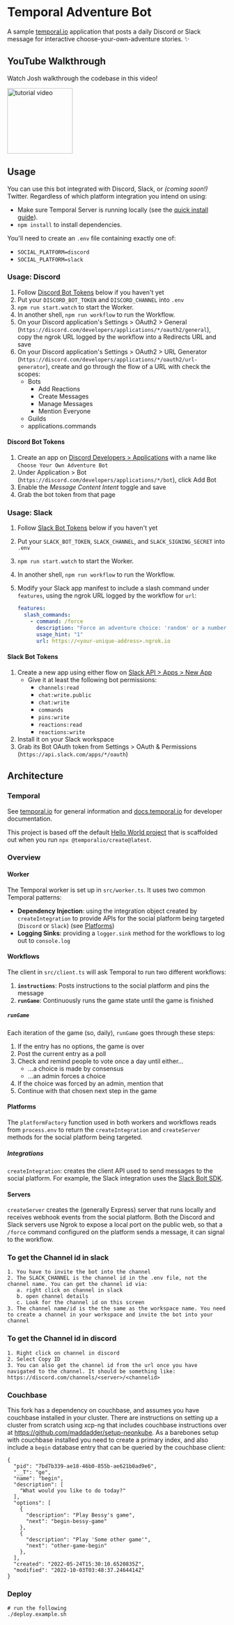 # Temporal Adventure Bot

A sample [temporal.io](https://temporal.io) application that posts a daily Discord or Slack message for interactive choose-your-own-adventure stories. ✨

## YouTube Walkthrough

Watch Josh walkthrough the codebase in this video!

<a href="https://youtu.be/hGIhc6m2keQ">
   <img height=150 src="https://i9.ytimg.com/vi/hGIhc6m2keQ/mq3.jpg?sqp=CIi-8Y4G&rs=AOn4CLCuw9EjW5qXKG_1Kd_Whkr_QsZsnw" alt="tutorial video">
</a>

## Usage

You can use this bot integrated with Discord, Slack, or _(coming soon!)_ Twitter.
Regardless of which platform integration you intend on using:

- Make sure Temporal Server is running locally (see the [quick install guide](https://docs.temporal.io/docs/server/quick-install)).
- `npm install` to install dependencies.

You'll need to create an `.env` file containing exactly one of:

- `SOCIAL_PLATFORM=discord`
- `SOCIAL_PLATFORM=slack`

### Usage: Discord

1. Follow [Discord Bot Tokens](#discord-bot-tokens) below if you haven't yet
1. Put your `DISCORD_BOT_TOKEN` and `DISCORD_CHANNEL` into `.env`
1. `npm run start.watch` to start the Worker.
1. In another shell, `npm run workflow` to run the Workflow.
1. On your Discord application's Settings > OAuth2 > General (`https://discord.com/developers/applications/*/oauth2/general`), copy the ngrok URL logged by the workflow into a Redirects URL and save
1. On your Discord application's Settings > OAuth2 > URL Generator (`https://discord.com/developers/applications/*/oauth2/url-generator`), create and go through the flow of a URL with check the scopes:
   - Bots
     - Add Reactions
     - Create Messages
     - Manage Messages
     - Mention Everyone
   - Guilds
   - applications.commands

#### Discord Bot Tokens

1. Create an app on [Discord Developers > Applications](https://discord.com/developers/applications) with a name like `Choose Your Own Adventure Bot`
1. Under Application > Bot (`https://discord.com/developers/applications/*/bot`), click Add Bot
1. Enable the _Message Content Intent_ toggle and save
1. Grab the bot token from that page

### Usage: Slack

1. Follow [Slack Bot Tokens](#slack-bot-tokens) below if you haven't yet
1. Put your `SLACK_BOT_TOKEN`, `SLACK_CHANNEL`, and `SLACK_SIGNING_SECRET` into `.env`
1. `npm run start.watch` to start the Worker.
1. In another shell, `npm run workflow` to run the Workflow.
1. Modify your Slack app manifest to include a slash command under `features`, using the ngrok URL logged by the workflow for `url`:

   ```yml
   features:
     slash_commands:
       - command: /force
         description: "Force an adventure choice: 'random' or a number for an option."
         usage_hint: "1"
         url: https://<your-unique-address>.ngrok.io
   ```

#### Slack Bot Tokens

1. Create a new app using either flow on [Slack API > Apps > New App](https://api.slack.com/apps?new_app)
   - Give it at least the following bot permissions:
     - `channels:read`
     - `chat:write.public`
     - `chat:write`
     - `commands`
     - `pins:write`
     - `reactions:read`
     - `reactions:write`
1. Install it on your Slack workspace
1. Grab its Bot OAuth token from Settings > OAuth & Permissions (`https://api.slack.com/apps/*/oauth`)

## Architecture

### Temporal

See [temporal.io](https://temporal.io) for general information and [docs.temporal.io](https://docs.temporal.io) for developer documentation.

This project is based off the default [Hello World project](https://docs.temporal.io/docs/typescript/hello-world/) that is scaffolded out when you run `npx @temporalio/create@latest`.

### Overview

#### Worker

The Temporal worker is set up in `src/worker.ts`.
It uses two common Temporal patterns:

- **Dependency Injection**: using the integration object created by `createIntegration` to provide APIs for the social platform being targeted (`Discord` or `Slack`) (see [Platforms](#platforms))
- **Logging Sinks**: providing a `logger.sink` method for the workflows to log out to `console.log`

#### Workflows

The client in `src/client.ts` will ask Temporal to run two different workflows:

1. **`instructions`**: Posts instructions to the social platform and pins the message
2. **`runGame`**: Continuously runs the game state until the game is finished

##### `runGame`

Each iteration of the game (so, daily), `runGame` goes through these steps:

1. If the entry has no options, the game is over
2. Post the current entry as a poll
3. Check and remind people to vote once a day until either...
   - ...a choice is made by consensus
   - ...an admin forces a choice
4. If the choice was forced by an admin, mention that
5. Continue with that chosen next step in the game

#### Platforms

The `platformFactory` function used in both workers and workflows reads from `process.env` to return the `createIntegration` and `createServer` methods for the social platform being targeted.

##### Integrations

`createIntegration`: creates the client API used to send messages to the social platform.
For example, the Slack integration uses the [Slack Bolt SDK](https://slack.dev/bolt-js).

#### Servers

`createServer` creates the (generally Express) server that runs locally and receives webhook events from the social platform.
Both the Discord and Slack servers use Ngrok to expose a local port on the public web, so that a `/force` command configured on the platform sends a message, it can signal to the workflow.

### To get the Channel id in slack
```
1. You have to invite the bot into the channel
2. The SLACK_CHANNEL is the channel id in the .env file, not the channel name. You can get the channel id via:
   a. right click on channel in slack
   b. open channel details
   c. Look for the channel id on this screen
3. The channel name/id is the the same as the workspace name. You need to create a channel in your workspace and invite the bot into your channel 
```

### To get the Channel id in discord
```
1. Right click on channel in discord
2. Select Copy ID
3. You can also get the channel id from the url once you have navigated to the channel. It should be something like: https://discord.com/channels/<server>/<channelid>
```

### Couchbase
This fork has a dependency on couchbase, and assumes you have couchbase installed in your cluster. There are instructions on setting up a cluster from scratch using xcp-ng that includes couchbase instructions over at https://github.com/maddadder/setup-neonkube. As a barebones setup with couchbase installed you need to create a primary index, and also include a `begin` database entry that can be queried by the couchbase client:
```
{
  "pid": "7bd7b339-ae18-46b0-855b-ae621b0ad9e6",
  "__T": "ge",
  "name": "begin",
  "description": [
    "What would you like to do today?"
  ],
  "options": [
    {
      "description": "Play Bessy's game",
      "next": "begin-bessy-game"
    },
    {
      "description": "Play 'Some other game'",
      "next": "other-game-begin"
    },
  ],
  "created": "2022-05-24T15:30:10.6520835Z",
  "modified": "2022-10-03T03:48:37.2464414Z"
}
```

### Deploy
```
# run the following
./deploy.example.sh
```
